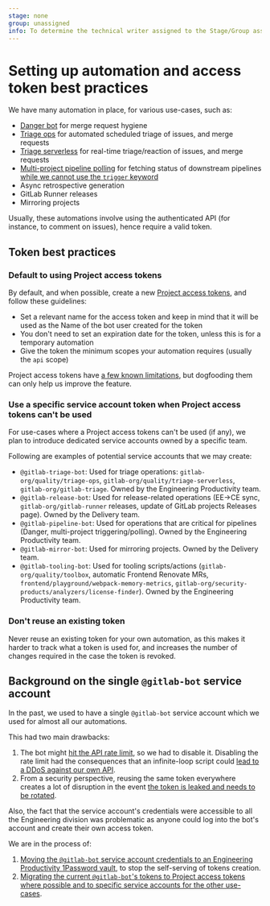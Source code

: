 ```yaml
---
stage: none
group: unassigned
info: To determine the technical writer assigned to the Stage/Group associated with this page, see https://about.gitlab.com/handbook/engineering/ux/technical-writing/#assignments
---
```


# Setting up automation and access token best practices

We have many automation in place, for various use-cases, such as:

- [Danger bot](dangerbot.md) for merge request hygiene
- [Triage ops](https://gitlab.com/gitlab-org/quality/triage-ops) for automated scheduled triage of issues, and merge requests
- [Triage serverless](https://gitlab.com/gitlab-org/quality/triage-serverless) for real-time triage/reaction of issues, and merge requests
- [Multi-project pipeline polling](https://docs.gitlab.com/ee/development/testing_guide/review_apps.html#cicd-architecture-diagram)
  for fetching status of downstream pipelines [while we cannot use the `trigger` keyword](https://gitlab.com/gitlab-org/omnibus-gitlab/-/issues/6118)
- Async retrospective generation
- GitLab Runner releases
- Mirroring projects

Usually, these automations involve using the authenticated API (for instance, to comment on issues), hence require a valid token.

## Token best practices

### Default to using Project access tokens

By default, and when possible, create a new [Project access tokens](../user/project/settings/project_access_tokens.md), and follow these guidelines:

- Set a relevant name for the access token and keep in mind that it will be used as the Name of the bot user created for the token
- You don't need to set an expiration date for the token, unless this is for a temporary automation
- Give the token the minimum scopes your automation requires (usually the `api` scope)

Project access tokens have [a few known limitations](https://gitlab.com/gitlab-org/gitlab/-/issues/213536), but dogfooding them can only help us improve the feature.

### Use a specific service account token when Project access tokens can't be used

For use-cases where a Project access tokens can't be used (if any), we plan to introduce dedicated service accounts owned by a specific team.

Following are examples of potential service accounts that we may create:

- `@gitlab-triage-bot`: Used for triage operations: `gitlab-org/quality/triage-ops`, `gitlab-org/quality/triage-serverless`, `gitlab-org/gitlab-triage`. Owned by the Engineering Productivity team.
- `@gitlab-release-bot`: Used for release-related operations (EE->CE sync, `gitlab-org/gitlab-runner` releases, update of GitLab projects Releases page). Owned by the Delivery team.
- `@gitlab-pipeline-bot`: Used for operations that are critical for pipelines (Danger, multi-project triggering/polling). Owned by the Engineering Productivity team.
- `@gitlab-mirror-bot`: Used for mirroring projects. Owned by the Delivery team.
- `@gitlab-tooling-bot`: Used for tooling scripts/actions (`gitlab-org/quality/toolbox`, automatic Frontend Renovate MRs, `frontend/playground/webpack-memory-metrics`, `gitlab-org/security-products/analyzers/license-finder`). Owned by the Engineering Productivity team.

### Don't reuse an existing token

Never reuse an existing token for your own automation, as this makes it harder to track what a token is used for, and increases the number of changes required in the case the token is revoked.

## Background on the single `@gitlab-bot` service account

In the past, we used to have a single `@gitlab-bot` service account which we used for almost all our automations.

This had two main drawbacks:

1. The bot might [hit the API rate limit](https://gitlab.com/gitlab-org/quality/team-tasks/-/issues/907), so we had to disable it. Disabling the rate limit had the
   consequences that an infinite-loop script could [lead to a DDoS against our own API](https://gitlab.com/gitlab-com/gl-infra/production/-/issues/4655).
1. From a security perspective, reusing the same token everywhere creates a lot of disruption in the event
   [the token is leaked and needs to be rotated](https://gitlab.com/gitlab-com/gl-security/security-operations/sirt/operations/-/issues/1451).

Also, the fact that the service account's credentials were accessible to all the Engineering division was problematic as anyone could log into the bot's account
and create their own access token.

We are in the process of:

1. [Moving the `@gitlab-bot` service account credentials to an Engineering Productivity 1Password vault](https://gitlab.com/gitlab-com/gl-security/security-operations/sirt/operations/-/issues/1082), to stop the self-serving of tokens creation.
1. [Migrating the current `@gitlab-bot`'s tokens to Project access tokens where possible and to specific service accounts for the other use-cases](https://gitlab.com/groups/gitlab-org/quality/-/epics/17).
